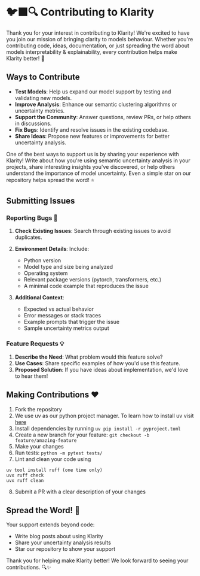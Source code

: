 # 🐦‍⬛🔍 Contributing to Klarity

Thank you for your interest in contributing to Klarity! We're excited to have you join our mission of bringing clarity to models behaviour. Whether you're contributing code, ideas, documentation, or just spreading the word about models interpretability & explainability, every contribution helps make Klarity better! 🎯

## Ways to Contribute

* **Test Models**: Help us expand our model support by testing and validating new models.
* **Improve Analysis**: Enhance our semantic clustering algorithms or uncertainty metrics.
* **Support the Community**: Answer questions, review PRs, or help others in discussions.
* **Fix Bugs**: Identify and resolve issues in the existing codebase.
* **Share Ideas**: Propose new features or improvements for better uncertainty analysis.

One of the best ways to support us is by sharing your experience with Klarity! Write about how you're using semantic uncertainty analysis in your projects, share interesting insights you've discovered, or help others understand the importance of model uncertainty. Even a simple star on our repository helps spread the word! ⭐

## Submitting Issues

### Reporting Bugs 🐛

1. **Check Existing Issues**: Search through existing issues to avoid duplicates.
2. **Environment Details**: Include:
   * Python version
   * Model type and size being analyzed
   * Operating system
   * Relevant package versions (pytorch, transformers, etc.)
   * A minimal code example that reproduces the issue

3. **Additional Context**: 
   * Expected vs actual behavior
   * Error messages or stack traces
   * Example prompts that trigger the issue
   * Sample uncertainty metrics output

### Feature Requests 💡

1. **Describe the Need**: What problem would this feature solve?
2. **Use Cases**: Share specific examples of how you'd use this feature.
3. **Proposed Solution**: If you have ideas about implementation, we'd love to hear them!

## Making Contributions ❤️

1. Fork the repository
2. We use uv as our python project manager. To learn how to install uv visit [here](https://docs.astral.sh/uv/getting-started/)
3. Install dependencies by running `uv pip install -r pyproject.toml`
4. Create a new branch for your feature: `git checkout -b feature/amazing-feature`
5. Make your changes
6. Run tests: `python -m pytest tests/`
7. Lint and clean your code using 
```
uv tool install ruff (one time only)
uvx ruff check 
uvx ruff clean
```
8. Submit a PR with a clear description of your changes


## Spread the Word! 📢

Your support extends beyond code:

* Write blog posts about using Klarity
* Share your uncertainty analysis results
* Star our repository to show your support

Thank you for helping make Klarity better! We look forward to seeing your contributions. 🔍✨